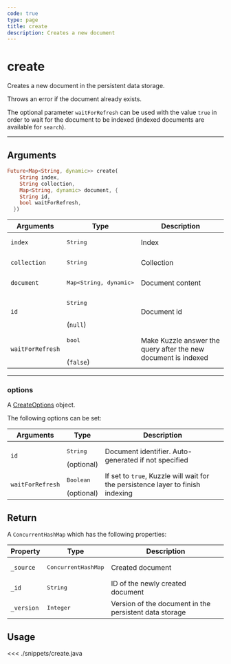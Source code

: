 ```yaml
---
code: true
type: page
title: create
description: Creates a new document
---
```


# create

Creates a new document in the persistent data storage.

Throws an error if the document already exists.

The optional parameter `waitForRefresh` can be used with the value `true` in order to wait for the document to be indexed (indexed documents are available for `search`).

---

## Arguments

```dart
Future<Map<String, dynamic>> create(
    String index,
    String collection,
    Map<String, dynamic> document, {
    String id,
    bool waitForRefresh,
  })
```

| Arguments          | Type                                         | Description                       |
| ------------------ | -------------------------------------------- | --------------------------------- |
| `index`            | <pre>String</pre>                            | Index                             |
| `collection`       | <pre>String</pre>                            | Collection                        |
| `document`         | <pre>Map<String, dynamic></pre> | Document content |
| `id`          | <pre>String</pre><br>(`null`)         | Document id               |
| `waitForRefresh`          | <pre>bool</pre><br>(`false`)         | Make Kuzzle answer the query after the new document is indexed |

---

### options

A [CreateOptions](/sdk/java/3/core-classes/create-options) object.

The following options can be set:

| Arguments          | Type                                         | Description                       |
| ------------------ | -------------------------------------------- | --------------------------------- |
| `id`               | <pre>String</pre> (optional)                 | Document identifier. Auto-generated if not specified              |
| `waitForRefresh`   | <pre>Boolean</pre> (optional)                | If set to `true`, Kuzzle will wait for the persistence layer to finish indexing|


## Return

A `ConcurrentHashMap` which has the following properties:

| Property     | Type                         | Description                      |
|------------- |----------------------------- |--------------------------------- |
| `_source`    | <pre>ConcurrentHashMap</pre> | Created document                 |
| `_id`        | <pre>String</pre>            | ID of the newly created document                       |
| `_version`   | <pre>Integer</pre>           | Version of the document in the persistent data storage |

## Usage

<<< ./snippets/create.java
